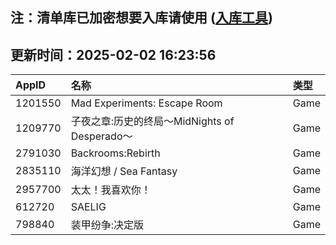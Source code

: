 ## 注：清单库已加密想要入库请使用 ([入库工具](https://github.com/BlankTMing/ManifestAutoUpdate/releases))

## 更新时间：2025-02-02 16:23:56
| AppID | 名称 | 类型  |
| :-------------------- | :----------------------------- | :----------- |
| 1201550 | Mad Experiments: Escape Room| Game |
| 1209770 | 子夜之章:历史的终局～MidNights of Desperado～| Game |
| 2791030 | Backrooms:Rebirth| Game |
| 2835110 | 海洋幻想 / Sea Fantasy| Game |
| 2957700 | 太太！我喜欢你！| Game |
| 612720 | SAELIG| Game |
| 798840 | 装甲纷争:决定版| Game |
